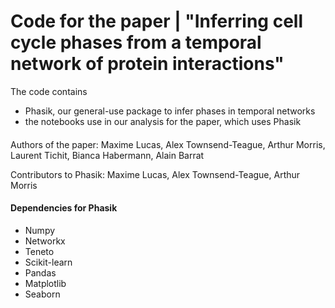 # Code for the paper | "Inferring cell cycle phases from a temporal network of protein interactions"

The code contains
- Phasik, our general-use package to infer phases in temporal networks
- the notebooks use in our analysis for the paper, which uses Phasik

#### 
Authors of the paper: Maxime Lucas, Alex Townsend-Teague, Arthur Morris, Laurent Tichit, Bianca Habermann,  Alain Barrat

Contributors to Phasik: Maxime Lucas, Alex Townsend-Teague, Arthur Morris

#### Dependencies for Phasik
- Numpy
- Networkx
- Teneto
- Scikit-learn
- Pandas
- Matplotlib
- Seaborn
